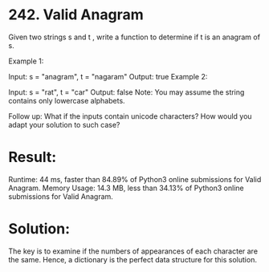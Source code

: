 # 242. Valid Anagram

Given two strings s and t , write a function to determine if t is an anagram of s.

Example 1:

Input: s = "anagram", t = "nagaram"
Output: true
Example 2:

Input: s = "rat", t = "car"
Output: false
Note:
You may assume the string contains only lowercase alphabets.

Follow up:
What if the inputs contain unicode characters? How would you adapt your solution to such case?

# Result:

Runtime: 44 ms, faster than 84.89% of Python3 online submissions for Valid Anagram.
Memory Usage: 14.3 MB, less than 34.13% of Python3 online submissions for Valid Anagram.

# Solution:

The key is to examine if the numbers of appearances of each character are the same. Hence, a dictionary is the perfect data structure for this solution.
